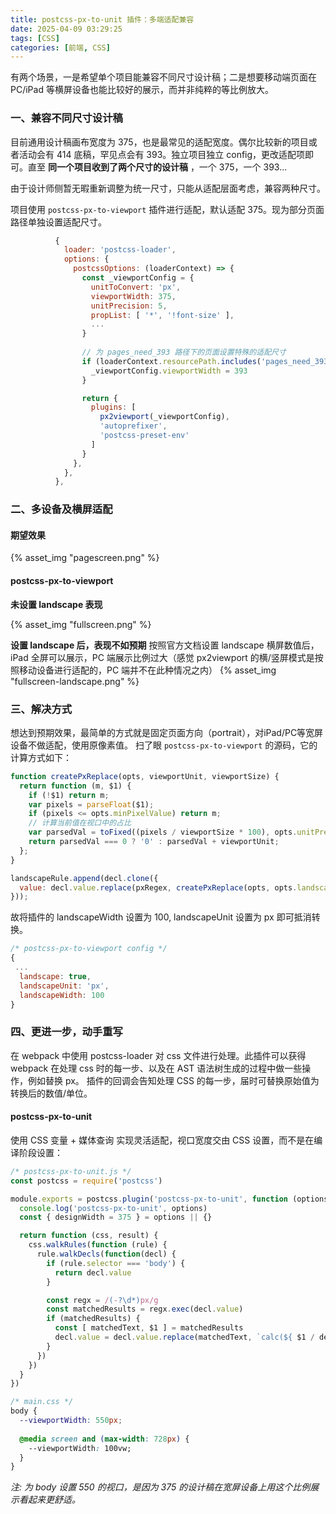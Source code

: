 ```yaml
---
title: postcss-px-to-unit 插件：多端适配兼容
date: 2025-04-09 03:29:25
tags: [CSS]
categories: [前端, CSS]
---
```

有两个场景，一是希望单个项目能兼容不同尺寸设计稿；二是想要移动端页面在 PC/iPad 等横屏设备也能比较好的展示，而并非纯粹的等比例放大。

<!--more-->
### 一、兼容不同尺寸设计稿

目前通用设计稿画布宽度为 375，也是最常见的适配宽度。偶尔比较新的项目或者活动会有 414 底稿，罕见点会有 393。独立项目独立 config，更改适配项即可。直至 __同一个项目收到了两个尺寸的设计稿__ ，一个 375，一个 393...

由于设计师侧暂无暇重新调整为统一尺寸，只能从适配层面考虑，兼容两种尺寸。

项目使用 `postcss-px-to-viewport` 插件进行适配，默认适配 375。现为部分页面路径单独设置适配尺寸。
```js
          {
            loader: 'postcss-loader',
            options: {
              postcssOptions: (loaderContext) => {
                const _viewportConfig = {
                  unitToConvert: 'px', 
                  viewportWidth: 375,
                  unitPrecision: 5,
                  propList: [ '*', '!font-size' ],
                  ...
                }
                
                // 为 pages_need_393 路径下的页面设置特殊的适配尺寸
                if (loaderContext.resourcePath.includes('pages_need_393')) {
                  _viewportConfig.viewportWidth = 393
                }

                return {
                  plugins: [
                    px2viewport(_viewportConfig),
                    'autoprefixer',
                    'postcss-preset-env'
                  ]
                }
              },
            },
          },
```
### 二、多设备及横屏适配

#### 期望效果

{% asset_img "pagescreen.png" %}

#### postcss-px-to-viewport

__未设置 landscape 表现__

{% asset_img "fullscreen.png" %}

__设置 landscape 后，表现不如预期__
按照官方文档设置 landscape 横屏数值后，iPad 全屏可以展示，PC 端展示比例过大（感觉 px2viewport 的横/竖屏模式是按照移动设备进行适配的，PC 端并不在此种情况之内）
{% asset_img "fullscreen-landscape.png" %}

### 三、解决方式
想达到预期效果，最简单的方式就是固定页面方向（portrait），对iPad/PC等宽屏设备不做适配，使用原像素值。
扫了眼 `postcss-px-to-viewport` 的源码，它的计算方式如下：
```js
function createPxReplace(opts, viewportUnit, viewportSize) {
  return function (m, $1) {
    if (!$1) return m;
    var pixels = parseFloat($1);
    if (pixels <= opts.minPixelValue) return m;
    // 计算当前值在视口中的占比
    var parsedVal = toFixed((pixels / viewportSize * 100), opts.unitPrecision);
    return parsedVal === 0 ? '0' : parsedVal + viewportUnit;
  };
}

landscapeRule.append(decl.clone({
  value: decl.value.replace(pxRegex, createPxReplace(opts, opts.landscapeUnit, opts.landscapeWidth))
}));
```
故将插件的 landscapeWidth 设置为 100, landscapeUnit 设置为 px 即可抵消转换。
```js 
/* postcss-px-to-viewport config */
{ 
 ...
  landscape: true,
  landscapeUnit: 'px', 
  landscapeWidth: 100
}
```

### 四、更进一步，动手重写

在 webpack 中使用 postcss-loader 对 css 文件进行处理。此插件可以获得 webpack 在处理 css 时的每一步、以及在 AST 语法树生成的过程中做一些操作，例如替换 px。
插件的回调会告知处理 CSS 的每一步，届时可替换原始值为转换后的数值/单位。
#### postcss-px-to-unit

使用 CSS 变量 + 媒体查询 实现灵活适配，视口宽度交由 CSS 设置，而不是在编译阶段设置：

```js
/* postcss-px-to-unit.js */
const postcss = require('postcss')

module.exports = postcss.plugin('postcss-px-to-unit', function (options) {
  console.log('postcss-px-to-unit', options)
  const { designWidth = 375 } = options || {}

  return function (css, result) {
    css.walkRules(function (rule) {
      rule.walkDecls(function(decl) {
        if (rule.selector === 'body') {
          return decl.value
        }

        const regx = /(-?\d*)px/g
        const matchedResults = regx.exec(decl.value)
        if (matchedResults) {
          const [ matchedText, $1 ] = matchedResults
          decl.value = decl.value.replace(matchedText, `calc(${ $1 / designWidth } * var(--viewportWidth))`)
        }
      })
    })
  }
})
```

```css
/* main.css */
body {
  --viewportWidth: 550px;
  
  @media screen and (max-width: 728px) {
    --viewportWidth: 100vw;
  }
}
```
*注: 为 body 设置 550 的视口，是因为 375 的设计稿在宽屏设备上用这个比例展示看起来更舒适。*